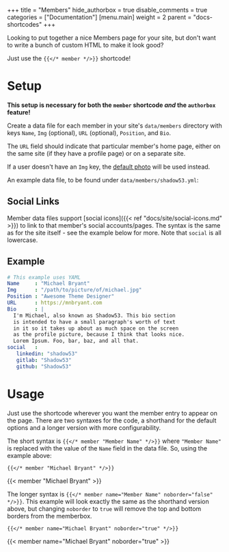 +++
title = "Members"
hide_authorbox = true
disable_comments = true
categories = ["Documentation"]
[menu.main]
  weight = 2
  parent = "docs-shortcodes"
+++

Looking to put together a nice Members page for your site, but don't want to write a bunch of custom HTML to make it look good?

Just use the `{{</* member */>}}` shortcode!

<!--more-->

# Setup

**This setup is necessary for both the `member` shortcode *and* the `authorbox` feature!**

Create a data file for each member in your site's `data/members` directory with keys `Name`, `Img` (optional), `URL` (optional), `Position`, and `Bio`.

The `URL` field should indicate that particular member's home page, either on the same site (if they have a profile page) or on a separate site.

If a user doesn't have an `Img` key, the [default photo](https://gitlab.com/BluestNight/BluestNight/blob/master/static/images/profile.jpg) will be used instead.

An example data file, to be found under `data/members/shadow53.yml`:

## Social Links

Member data files support [social icons]({{< ref "docs/site/social-icons.md" >}}) to link to that member's social accounts/pages. The syntax is the same as for the site itself - see the example below for more. Note that `social` is all lowercase.

## Example

```yaml
# This example uses YAML
Name     : "Michael Bryant"
Img      : "/path/to/picture/of/michael.jpg"
Position : "Awesome Theme Designer"
URL      : https://mnbryant.com
Bio      : |
  I'm Michael, also known as Shadow53. This bio section
  is intended to have a small paragraph's worth of text
  in it so it takes up about as much space on the screen
  as the profile picture, because I think that looks nice.
  Lorem Ipsum. Foo, bar, baz, and all that.
social   :
   linkedin: "shadow53"
   gitlab: "Shadow53"
   github: "Shadow53"
```

# Usage

Just use the shortcode wherever you want the member entry to appear on the page. There are two syntaxes for the code, a shorthand for the default options and a longer version with more configurability.

The short syntax is `{{</* member "Member Name" */>}}` where `"Member Name"` is replaced with the value of the `Name` field in the data file. So, using the example above:

```
{{</* member "Michael Bryant" */>}}
```

{{< member "Michael Bryant" >}}

The longer syntax is `{{</* member name="Member Name" noborder="false" */>}}`. This example will look exactly the same as the shorthand version above, but changing `noborder` to `true` will remove the top and bottom borders from the memberbox.

```
{{</* member name="Michael Bryant" noborder="true" */>}}
```

{{< member name="Michael Bryant" noborder="true" >}}
